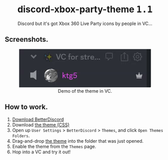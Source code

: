 <h1 align="center">discord-xbox-party-theme <kbd>1.1</kbd></h1>
<div font-size="24px" align="center">Discord but it's got Xbox 360 Live Party icons by people in VC...</div>

## Screenshots.
<div align="center">
  <img src="docs/demo.gif" alt="Demo of theme in VC.">
  <div font-size="8px">Demo of the theme in VC.</div>
</div>

## How to work.
1. [Download BetterDiscord](https://betterdiscord.app/)
2. Download [the theme (CSS)](https://github.com/ktg5/discord-xbox-party-theme/discord-xbox-party.theme.css)
3. Open up `User Settings` > `BetterDiscord` > `Themes`, and click `Open Themes Folders`.
4. Drag-and-drop [the theme](https://github.com/ktg5/discord-xbox-party-theme/discord-xbox-party.theme.css) into the folder that was just opened.
5. Enable the theme from the `Themes` page.
6. Hop into a VC and try it out!
